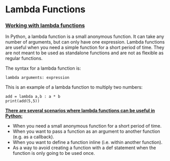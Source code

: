 # Lambda Functions

### [Working with lambda functions](broken-reference) <a href="#working-with-lambda-functions" id="working-with-lambda-functions"></a>

In Python, a lambda function is a small anonymous function. It can take any number of arguments, but can only have one expression. Lambda functions are useful when you need a simple function for a short period of time. They are not meant to be used as standalone functions and are not as flexible as regular functions.

The syntax for a lambda function is:

```
lambda arguments: expression
```

This is an example of a lambda function to multiply two numbers:

```
add = lambda a,b : a * b
print(add(5,5))
```

[**There are several scenarios where lambda functions can be useful in Python:**](broken-reference)

* When you need a small anonymous function for a short period of time.
* When you want to pass a function as an argument to another function (e.g. as a callback).
* When you want to define a function inline (i.e. within another function).
* As a way to avoid creating a function with a def statement when the function is only going to be used once.


